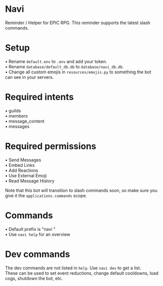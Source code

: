 # Navi

Reminder / Helper for EPIC RPG. This reminder supports the latest slash commands.

# Setup
• Rename `default.env` to `.env` and add your token.  
• Rename `database/default_db.db` to `database/navi_db.db`.  
• Change all custom emojis in `resources/emojis.py` to something the bot can see in your servers.

# Required intents
• guilds  
• members  
• message_content  
• messages  

# Required permissions
• Send Messages  
• Embed Links  
• Add Reactions  
• Use External Emoji  
• Read Message History  

Note that this bot will transition to slash commands soon, so make sure you give it the `applications.commands` scope.

# Commands
• Default prefix is "navi "  
• Use `navi help` for an overview  

# Dev commands
 The dev commands are not listed in `help`. Use `navi dev` to get a list.  
 These can be used to set event reductions, change default cooldowns, load cogs, shutdown the bot, etc.
